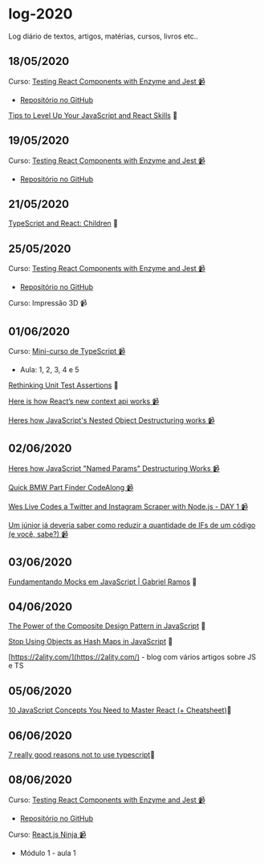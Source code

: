 # log-2020
Log diário de textos, artigos, matérias, cursos, livros etc..

## 18/05/2020
Curso: [Testing React Components with Enzyme and Jest 📹](https://egghead.io/courses/test-react-components-with-enzyme-and-jest)
* [Repositório no GitHub](https://github.com/JulianoPadilha/learning-jest-with-enzyme)

[Tips to Level Up Your JavaScript and React Skills](https://medium.com/better-programming/tips-to-level-up-your-javascript-and-react-skills-62bfbbb9b4d) 📜

## 19/05/2020
Curso: [Testing React Components with Enzyme and Jest 📹](https://egghead.io/courses/test-react-components-with-enzyme-and-jest)
* [Repositório no GitHub](https://github.com/JulianoPadilha/learning-jest-with-enzyme)

## 21/05/2020
[TypeScript and React: Children](https://fettblog.eu/typescript-react/children/) 📜

## 25/05/2020
Curso: [Testing React Components with Enzyme and Jest 📹](https://egghead.io/courses/test-react-components-with-enzyme-and-jest)
* [Repositório no GitHub](https://github.com/JulianoPadilha/learning-jest-with-enzyme)

Curso: Impressão 3D 📹

## 01/06/2020
Curso: [Mini-curso de TypeScript 📹](https://www.youtube.com/watch?v=mRixno_uE2o&list=PLlAbYrWSYTiPanrzauGa7vMuve7_vnXG_)

* Aula: 1, 2, 3, 4 e 5

[Rethinking Unit Test Assertions](https://medium.com/javascript-scene/rethinking-unit-test-assertions-55f59358253f) 📜

[Here is how React’s new context api works 📹](https://youtu.be/XLJN4JfniH4)

[Heres how JavaScript's Nested Object Destructuring works 📹](https://youtu.be/_ApRMRGI-6g)

## 02/06/2020
[Heres how JavaScript "Named Params" Destructuring Works 📹](https://youtu.be/c2PGgkCIjEA)

[Quick BMW Part Finder CodeAlong 📹](https://youtu.be/Vo_8uc1j2Yk)

[Wes Live Codes a Twitter and Instagram Scraper with Node.js - DAY 1 📹](https://youtu.be/rWc0xqroY4U)

[Um júnior já deveria saber como reduzir a quantidade de IFs de um código (e você, sabe?) 📹](https://youtu.be/Lf3ZV0UsnEo)

## 03/06/2020

[Fundamentando Mocks em JavaScript | Gabriel Ramos](https://gabrieluizramos.com.br/fundamentando-mocks-em-javascript) 📜

## 04/06/2020

[The Power of the Composite Design Pattern in JavaScript](https://medium.com/better-programming/the-power-of-the-composite-design-pattern-in-javascript-51eef5eaaa05) 📜

[Stop Using Objects as Hash Maps in JavaScript](https://medium.com/better-programming/stop-using-objects-as-hash-maps-in-javascript-9a272e85f6a8) 📜

[https://2ality.com/](https://2ality.com/) - blog com vários artigos sobre JS e TS

## 05/06/2020

[10 JavaScript Concepts You Need to Master React (+ Cheatsheet)](https://codeartistry.io/10-javascript-concepts-you-need-to-master-react/)📜

## 06/06/2020

[7 really good reasons not to use typescript](https://everyday.codes/javascript/7-really-good-reasons-not-to-use-typescript/)📜

## 08/06/2020
Curso: [Testing React Components with Enzyme and Jest 📹](https://egghead.io/courses/test-react-components-with-enzyme-and-jest)
* [Repositório no GitHub](https://github.com/JulianoPadilha/learning-jest-with-enzyme)

Curso: [React.js Ninja 📹](https://www.udemy.com/course/curso-reactjs-ninja/)
* Módulo 1 - aula 1
